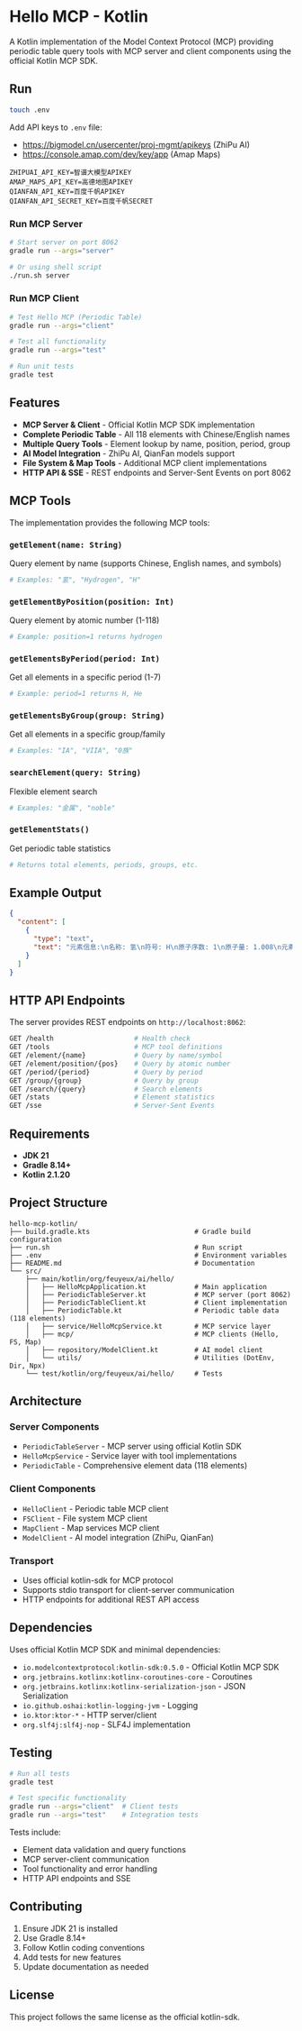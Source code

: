 # Hello MCP - Kotlin

A Kotlin implementation of the Model Context Protocol (MCP) providing periodic table query tools with MCP server and client components using the official Kotlin MCP SDK.

## Run

```sh
touch .env
```

Add API keys to `.env` file:
- https://bigmodel.cn/usercenter/proj-mgmt/apikeys (ZhiPu AI)
- https://console.amap.com/dev/key/app (Amap Maps)

```env
ZHIPUAI_API_KEY=智谱大模型APIKEY
AMAP_MAPS_API_KEY=高德地图APIKEY
QIANFAN_API_KEY=百度千帆APIKEY
QIANFAN_API_SECRET_KEY=百度千帆SECRET
```

### Run MCP Server

```sh
# Start server on port 8062
gradle run --args="server"

# Or using shell script
./run.sh server
```

### Run MCP Client

```sh
# Test Hello MCP (Periodic Table)
gradle run --args="client"

# Test all functionality
gradle run --args="test"

# Run unit tests
gradle test
```

## Features

- **MCP Server & Client** - Official Kotlin MCP SDK implementation
- **Complete Periodic Table** - All 118 elements with Chinese/English names
- **Multiple Query Tools** - Element lookup by name, position, period, group
- **AI Model Integration** - ZhiPu AI, QianFan models support
- **File System & Map Tools** - Additional MCP client implementations
- **HTTP API & SSE** - REST endpoints and Server-Sent Events on port 8062

## MCP Tools

The implementation provides the following MCP tools:

### `getElement(name: String)`
Query element by name (supports Chinese, English names, and symbols)
```sh
# Examples: "氢", "Hydrogen", "H"
```

### `getElementByPosition(position: Int)`
Query element by atomic number (1-118)
```sh
# Example: position=1 returns hydrogen
```

### `getElementsByPeriod(period: Int)`
Get all elements in a specific period (1-7)
```sh
# Example: period=1 returns H, He
```

### `getElementsByGroup(group: String)`
Get all elements in a specific group/family
```sh
# Examples: "IA", "VIIA", "0族"
```

### `searchElement(query: String)`
Flexible element search
```sh
# Examples: "金属", "noble"
```

### `getElementStats()`
Get periodic table statistics
```sh
# Returns total elements, periods, groups, etc.
```

## Example Output

```json
{
  "content": [
    {
      "type": "text", 
      "text": "元素信息:\n名称: 氢\n符号: H\n原子序数: 1\n原子量: 1.008\n元素类型: 非金属"
    }
  ]
}
```

## HTTP API Endpoints

The server provides REST endpoints on `http://localhost:8062`:

```sh
GET /health                    # Health check
GET /tools                     # MCP tool definitions
GET /element/{name}            # Query by name/symbol
GET /element/position/{pos}    # Query by atomic number
GET /period/{period}           # Query by period
GET /group/{group}             # Query by group  
GET /search/{query}            # Search elements
GET /stats                     # Element statistics
GET /sse                       # Server-Sent Events
```

## Requirements

- **JDK 21** 
- **Gradle 8.14+**
- **Kotlin 2.1.20**

## Project Structure

```
hello-mcp-kotlin/
├── build.gradle.kts                          # Gradle build configuration  
├── run.sh                                    # Run script
├── .env                                      # Environment variables
├── README.md                                 # Documentation
└── src/
    ├── main/kotlin/org/feuyeux/ai/hello/
    │   ├── HelloMcpApplication.kt            # Main application
    │   ├── PeriodicTableServer.kt            # MCP server (port 8062)
    │   ├── PeriodicTableClient.kt            # Client implementation
    │   ├── PeriodicTable.kt                  # Periodic table data (118 elements)
    │   ├── service/HelloMcpService.kt        # MCP service layer
    │   ├── mcp/                              # MCP clients (Hello, FS, Map)
    │   ├── repository/ModelClient.kt         # AI model client
    │   └── utils/                            # Utilities (DotEnv, Dir, Npx)
    └── test/kotlin/org/feuyeux/ai/hello/     # Tests
```

## Architecture

### Server Components
- `PeriodicTableServer` - MCP server using official Kotlin SDK
- `HelloMcpService` - Service layer with tool implementations
- `PeriodicTable` - Comprehensive element data (118 elements)

### Client Components  
- `HelloClient` - Periodic table MCP client
- `FSClient` - File system MCP client
- `MapClient` - Map services MCP client
- `ModelClient` - AI model integration (ZhiPu, QianFan)

### Transport
- Uses official kotlin-sdk for MCP protocol
- Supports stdio transport for client-server communication
- HTTP endpoints for additional REST API access

## Dependencies

Uses official Kotlin MCP SDK and minimal dependencies:

- `io.modelcontextprotocol:kotlin-sdk:0.5.0` - Official Kotlin MCP SDK
- `org.jetbrains.kotlinx:kotlinx-coroutines-core` - Coroutines
- `org.jetbrains.kotlinx:kotlinx-serialization-json` - JSON Serialization  
- `io.github.oshai:kotlin-logging-jvm` - Logging
- `io.ktor:ktor-*` - HTTP server/client
- `org.slf4j:slf4j-nop` - SLF4J implementation

## Testing

```sh
# Run all tests
gradle test

# Test specific functionality
gradle run --args="client"  # Client tests
gradle run --args="test"    # Integration tests
```

Tests include:
- Element data validation and query functions
- MCP server-client communication  
- Tool functionality and error handling
- HTTP API endpoints and SSE

## Contributing

1. Ensure JDK 21 is installed
2. Use Gradle 8.14+
3. Follow Kotlin coding conventions
4. Add tests for new features
5. Update documentation as needed

## License

This project follows the same license as the official kotlin-sdk.
